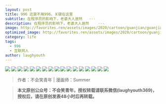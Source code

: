 ```yaml
---
layout: post
title: 996 还是不用996，关键在这里
subtitle: 在程序员的影响下，老婆大人居然	···
description: 在程序员的影响下，老婆大人居然	···
image: http://favorites.ren/assets/images/2020/cartoon/guanjian/guanjian00.jpg
optimized_image: http://favorites.ren/assets/images/2020/cartoon/guanjian/guanjian00.jpg
category: life
tags:
  - 996
  - 互联网人
author: laughyouth
---
```


![](http://favorites.ren/assets/images/2020/cartoon/guanjian/guanjian01.jpg)
![](http://favorites.ren/assets/images/2020/cartoon/guanjian/guanjian02.jpg)
![](http://favorites.ren/assets/images/2020/cartoon/guanjian/guanjian03.jpg)
![](http://favorites.ren/assets/images/2020/cartoon/guanjian/guanjian04.jpg)
![](http://favorites.ren/assets/images/2020/cartoon/guanjian/guanjian05.jpg)
![](http://favorites.ren/assets/images/2020/cartoon/guanjian/guanjian06.jpg)
![](http://favorites.ren/assets/images/2020/cartoon/guanjian/guanjian07.jpg)
![](http://favorites.ren/assets/images/2020/cartoon/guanjian/guanjian08.jpg)
![](http://favorites.ren/assets/images/2020/cartoon/guanjian/guanjian09.jpg)
![](http://favorites.ren/assets/images/2020/cartoon/guanjian/guanjian10.jpg)
![](http://favorites.ren/assets/images/2020/cartoon/guanjian/guanjian11.jpg)
![](http://favorites.ren/assets/images/2020/cartoon/guanjian/guanjian12.jpg)
![](http://favorites.ren/assets/images/2020/cartoon/guanjian/guanjian13.jpg)
![](http://favorites.ren/assets/images/2020/cartoon/guanjian/guanjian14.jpg)
![](http://favorites.ren/assets/images/2020/cartoon/guanjian/guanjian15.jpg)
![](http://favorites.ren/assets/images/2020/cartoon/guanjian/guanjian16.jpg)
![](http://favorites.ren/assets/images/2020/cartoon/guanjian/guanjian17.jpg)

>作者：不会笑青年 | 漫画师：Summer

>**本文原创公众号：不会笑青年，授权转载请联系微信(laughyouth369)，授权后，请在原创发表48小时后再转载。**


